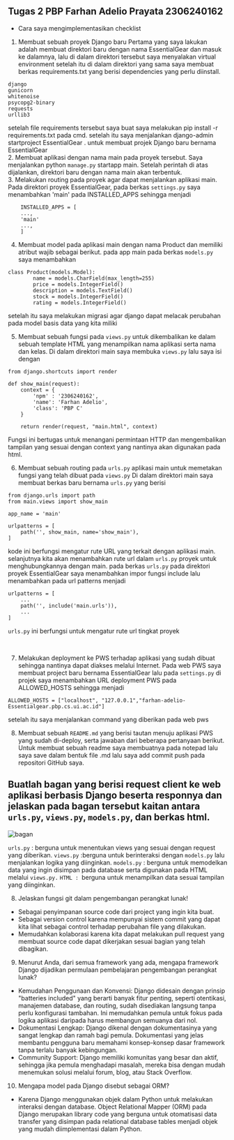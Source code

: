 ## Tugas 2 PBP Farhan Adelio Prayata 2306240162

- Cara saya mengimplementasikan checklist
1. Membuat sebuah proyek Django baru Pertama yang saya lakukan adalah membuat direktori baru dengan nama EssentialGear dan masuk ke dalamnya, lalu di dalam direktori tersebut saya menyalakan virtual environment setelah itu di dalam direktori yang sama saya membuat berkas requirements.txt yang berisi dependencies yang perlu diinstall. 
```
django
gunicorn
whitenoise
psycopg2-binary
requests
urllib3
```
setelah file requirements tersebut saya buat saya melakukan pip install -r requirements.txt pada cmd. setelah itu saya menjalankan django-admin startproject EssentialGear . untuk membuat projek Django baru bernama EssentialGear
<br>
2. Membuat aplikasi dengan nama main pada proyek tersebut. Saya menjalankan python ```manage.py``` startapp main. Setelah perintah di atas dijalankan, direktori baru dengan nama main akan terbentuk.
<br>
3. Melakukan routing pada proyek agar dapat menjalankan aplikasi main. Pada direktori proyek EssentialGear, pada berkas ```settings.py``` saya menambahkan 'main' pada INSTALLED_APPS sehingga menjadi


```
    INSTALLED_APPS = [
    ...,
    'main'
    ...,
    ]
```

4. Membuat model pada aplikasi main dengan nama Product dan memiliki atribut wajib sebagai berikut. pada app main pada berkas ```models.py``` saya menambahkan


```
class Product(models.Model):
        name = models.CharField(max_length=255)
        price = models.IntegerField()
        description = models.TextField()
        stock = models.IntegerField()
        rating = models.IntegerField()
```
 setelah itu saya melakukan migrasi agar django dapat melacak perubahan pada model basis data yang kita miliki
<br>

5. Membuat sebuah fungsi pada ```views.py``` untuk dikembalikan ke dalam sebuah template HTML yang menampilkan nama aplikasi serta nama dan kelas. Di dalam direktori main saya membuka ```views.py``` lalu saya isi dengan

```
from django.shortcuts import render

def show_main(request):
    context = {
        'npm' : '2306240162',
        'name': 'Farhan Adelio',
        'class': 'PBP C'
    }

    return render(request, "main.html", context)
```
 Fungsi ini bertugas untuk menangani permintaan HTTP dan mengembalikan tampilan yang sesuai dengan context yang nantinya akan digunakan pada html.
<br>

6. Membuat sebuah routing pada ```urls.py``` aplikasi main untuk memetakan fungsi yang telah dibuat pada ```views.py``` Di dalam direktori main saya membuat berkas baru bernama ```urls.py``` yang berisi

```
from django.urls import path
from main.views import show_main

app_name = 'main'

urlpatterns = [
    path('', show_main, name='show_main'),
]
```

kode ini berfungsi mengatur rute URL yang terkait dengan aplikasi main. selanjutnya kita akan menambahkan rute url dalam ```urls.py``` proyek untuk menghubungkannya dengan main. pada berkas ```urls.py``` pada direktori proyek EssentialGear saya menambahkan impor fungsi include lalu menambahkan pada url patterns menjadi
```
urlpatterns = [
    ...
    path('', include('main.urls')),
    ...
]
```
```urls.py``` ini berfungsi untuk mengatur rute url tingkat proyek

<br>

7. Melakukan deployment ke PWS terhadap aplikasi yang sudah dibuat sehingga nantinya dapat diakses melalui Internet. Pada web PWS saya membuat project baru bernama EssentialGear lalu pada ```settings.py``` di projek saya menambahkan URL deployment PWS pada ALLOWED_HOSTS sehingga menjadi

```
ALLOWED_HOSTS = ["localhost", "127.0.0.1","farhan-adelio-Essentialgear.pbp.cs.ui.ac.id"]
```
setelah itu saya menjalankan command yang diberikan pada web pws
<br>

8. Membuat sebuah ```README.md``` yang berisi tautan menuju aplikasi PWS yang sudah di-deploy, serta jawaban dari beberapa pertanyaan berikut. Untuk membuat sebuah readme saya membuatnya pada notepad lalu saya save dalam bentuk file .md lalu saya add commit push pada repositori GitHub saya.

## Buatlah bagan yang berisi request client ke web aplikasi berbasis Django beserta responnya dan jelaskan pada bagan tersebut kaitan antara ```urls.py```, ```views.py```, ```models.py```, dan berkas html.

![bagan](https://github.com/user-attachments/assets/f27afe3e-8ff3-49a3-adec-86df37111ffe)


```urls.py``` : berguna untuk menentukan views yang sesuai dengan request yang diberikan.
```views.py``` :berguna untuk berinteraksi dengan ```models.py``` lalu menjalankan logika yang diinginkan.
```models.py``` : berguna untuk memodelkan data yang ingin disimpan pada database serta digunakan pada HTML melalui ```views.py.```
```HTML : ```berguna untuk menampilkan data sesuai tampilan yang diinginkan.

8. Jelaskan fungsi git dalam pengembangan perangkat lunak!
- Sebagai penyimpanan source code dari project yang ingin kita buat.
- Sebagai version control karena mempunyai sistem commit yang dapat kita lihat sebagai control terhadap perubahan file yang dilakukan.
- Memudahkan kolaborasi karena kita dapat melakukan pull request yang membuat source code dapat dikerjakan sesuai bagian yang telah dibagikan.

9. Menurut Anda, dari semua framework yang ada, mengapa framework Django dijadikan permulaan pembelajaran pengembangan perangkat lunak?

- Kemudahan Penggunaan dan Konvensi: Django didesain dengan prinsip "batteries included" yang berarti banyak fitur penting, seperti otentikasi, manajemen database, dan routing, sudah disediakan langsung tanpa perlu konfigurasi tambahan. Ini memudahkan pemula untuk fokus pada logika aplikasi daripada harus membangun semuanya dari nol.
- Dokumentasi Lengkap: Django dikenal dengan dokumentasinya yang sangat lengkap dan ramah bagi pemula. Dokumentasi yang jelas membantu pengguna baru memahami konsep-konsep dasar framework tanpa terlalu banyak kebingungan.
- Community Support: Django memiliki komunitas yang besar dan aktif, sehingga jika pemula menghadapi masalah, mereka bisa dengan mudah menemukan solusi melalui forum, blog, atau Stack Overflow.

10. Mengapa model pada Django disebut sebagai ORM? 
- Karena Django menggunakan objek dalam Python untuk melakukan interaksi dengan database. Object Relational Mapper (ORM) pada Django merupakan library code yang berguna untuk otomatisasi data transfer yang disimpan pada relational database tables menjadi objek yang mudah diimplementasi dalam Python.
